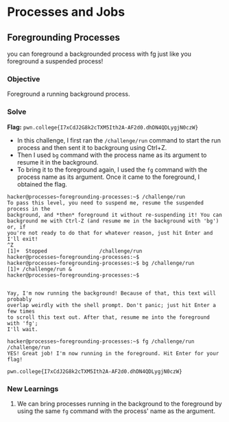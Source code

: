 # Processes and Jobs

## Foregrounding Processes
you can foreground a backgrounded process with fg just like you foreground a suspended process! 

### Objective
Foreground a running background process.

### Solve
**Flag:** `pwn.college{I7xCdJ2G8k2cTXM5Ith2A-AF2d0.dhDN4QDLygjN0czW}`

- In this challenge, I first ran the `/challenge/run` command to start the run process and then sent it to backgroung using Ctrl+Z.
- Then I used `bg` command with the process name as its argument to resume it in the background.
- To bring it to the foreground again, I used the `fg` command with the process name as its argument. Once it came to the foreground, I obtained the flag.

```
hacker@processes~foregrounding-processes:~$ /challenge/run
To pass this level, you need to suspend me, resume the suspended process in the
background, and *then* foreground it without re-suspending it! You can
background me with Ctrl-Z (and resume me in the background with 'bg') or, if
you're not ready to do that for whatever reason, just hit Enter and I'll exit!
^Z
[1]+  Stopped                 /challenge/run
hacker@processes~foregrounding-processes:~$
hacker@processes~foregrounding-processes:~$ bg /challenge/run
[1]+ /challenge/run &
hacker@processes~foregrounding-processes:~$


Yay, I'm now running the background! Because of that, this text will probably
overlap weirdly with the shell prompt. Don't panic; just hit Enter a few times
to scroll this text out. After that, resume me into the foreground with 'fg';
I'll wait.

hacker@processes~foregrounding-processes:~$ fg /challenge/run
/challenge/run
YES! Great job! I'm now running in the foreground. Hit Enter for your flag!

pwn.college{I7xCdJ2G8k2cTXM5Ith2A-AF2d0.dhDN4QDLygjN0czW}
```

### New Learnings
1. We can bring processes running in the background to the foreground by using the same `fg` command with the process' name as the argument.
